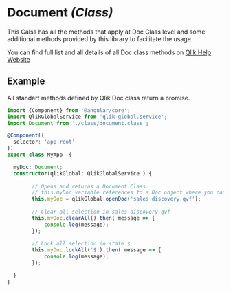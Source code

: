 # Document _(Class)_

This Calss has all the methods that apply at Doc Class level and some additional methods provided by this library to facilitate the usage.

You can find full list and all details of all Doc class methods on [Qlik Help Website](https://help.qlik.com/en-US/sense-developer/April2018/apis/EngineAPI/index.html)

## Example

All standart methods defined by Qlik Doc class return a promise. 

```typescript
import {Component} from '@angular/core';
import QlikGlobalService from 'qlik-global.service';
import Document from './class/document.class';

@Component({
  selector: 'app-root'
})
export class MyApp  {

  myDoc: Document;
  constructor(qlikGlobal: QlikGlobalService ) {
      
        // Opens and returns a Document Class. 
        // this.myDoc variable references to a Doc object where you can invoke from now on doc class methods.  
        this.myDoc = qlikGlobal.openDoc('sales discovery.qvf');
    
        // Clear all selection in sales discovery.qvf
        this.myDoc.clearAll().then( message => {
            console.log(message);
        });
        
        // Lock all selection in state $ 
        this.myDoc.lockAll('$').then( message => {
            console.log(message);
        });
 
  }
}
```